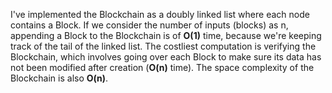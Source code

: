 I've implemented the Blockchain as a doubly linked list where each node contains a Block. If we consider the number of inputs (blocks) as n, appending a Block to the Blockchain is of **O(1)** time, because we're keeping track of the tail of the linked list. The costliest computation is verifying the Blockchain, which involves going over each Block to make sure its data has not been modified after creation (**O(n)** time). The space complexity of the Blockchain is also **O(n)**.
